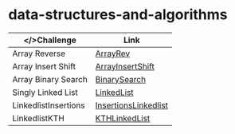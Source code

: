 # data-structures-and-algorithms

| </>Challenge      | Link |
| ----------- | ----------- |
| Array Reverse      | [ArrayRev](https://github.com/hamadbd/data-structures-and-algorithms/tree/main/array-reverse)       |
| Array Insert Shift | [ArrayInsertShift](https://github.com/hamadbd/data-structures-and-algorithms/tree/main/arrayInsertShift)|
| Array Binary Search | [BinarySearch](https://github.com/hamadbd/data-structures-and-algorithms/tree/main/binarySearch)|
| Singly Linked List | [LinkedList](https://github.com/hamadbd/data-structures-and-algorithms/tree/main/LinkedList)|
| LinkedlistInsertions | [InsertionsLinkedlist](https://github.com/hamadbd/data-structures-and-algorithms/blob/main/LinkedListInsertions)|
| LinkedlistKTH | [KTHLinkedList](https://github.com/hamadbd/data-structures-and-algorithms/tree/main/LinkedListKTH)|
